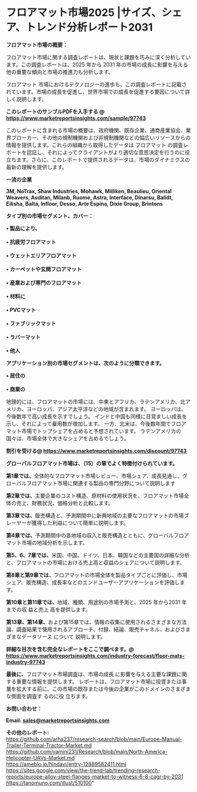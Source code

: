 # フロアマット市場2025 |サイズ、シェア、トレンド分析レポート2031

<strong><b>フロアマット市場の概要：</b></strong>

フロアマット市場に関する調査レポートは、現状と課題を巧みに深く分析しています。この調査レポートは、2025 年から 2031 年の市場の成長に影響を与える他の重要な傾向と市場の推進力も分析します。

フロアマット 市場におけるテクノロジーの進歩も、この調査レポートに記載されています。市場の成長を促進し、世界市場での成長を促進する要因について詳しく説明します。

<strong>このレポートのサンプルPDFを入手する @ <a href=https://www.marketreportsinsights.com/sample/97743>https://www.marketreportsinsights.com/sample/97743</a></strong>

このレポートに含まれる市場の概要は、政府機関、既存企業、通商産業協会、業界ブローカー、その他の規制機関および非規制機関などの幅広いリソースからの情報を提供します。これらの組織から取得したデータは フロアマット の調査レポートを認証し、それによってクライアントがより適切な意思決定を行うのに役立ちます。さらに、このレポートで提供されるデータは、市場のダイナミクスの最新の理解を提供します。

<strong>一流の企業</strong>

<strong><b>3M, NoTrax, Shaw Industries, Mohawk, Milliken, Beaulieu, Oriental Weavers, Asditan, Milanb, Ruome, Astra, Interface, Dinarsu, Balidt, Eilisha, Balta, Infloor, Desso, Arte Espina, Dixie Group, Brintons</b></strong>

<strong><b>タイプ別の市場セグメント、カバー：</b></strong>

<strong>• 製品により、<br><br>• 抗疲労フロアマット<br><br>• ウェットエリアフロアマット<br><br>• カーペットや玄関フロアマット<br><br>• 産業および専門のフロアマット<br><br>• 材料に<br><br>• PVCマット<br><br>• ファブリックマット<br><br>• ラバーマット<br><br>• 他人</strong>

<strong><b>アプリケーション別の市場セグメントは、次のように分類できます。</b></strong>

<strong>• 居住の<br><br>• 商業の</strong>

 地理的には、フロアマットの市場には、中東とアフリカ、ラテンアメリカ、北アメリカ、ヨーロッパ、アジア太平洋などの地域が含まれます。 ヨーロッパは、今後数年で高い成長を示すでしょう。 インドと中国も同様に目覚ましい成長を示し、それによって雇用数が増加します。 一方、北米は、今後数年間でフロアマット市場でトップシェアを占めると予想されています。 ラテンアメリカの国々は、市場全体で大きなシェアを占めるでしょう。

<strong>割引を受ける@ <a href=https://www.marketreportsinsights.com/discount/97743>https://www.marketreportsinsights.com/discount/97743</a></strong>

<strong><b>グローバルフロアマット市場は、（15）の章でよく特徴付けられています。</b></strong>

<strong><b>第</b></strong><strong><b>1章では、</b></strong>全体的なフロアマット市場レビュー、市場シェア、成長見通し、グローバルフロアマット市場に関連する製品の専門分野について説明します

<strong><b>第2章では、</b></strong>主要企業のコスト構造、原材料の使用状況を、フロアマット市場全体の売上、財務状況、価格分析と比較します。

<strong><b>第3章では、</b></strong>販売構造と、予測期間中に新興地域の主要なフロアマットの市場プレーヤーが獲得した利益について簡単に説明します。

<strong><b>第4章では、</b></strong>予測期間中の各地域の収入と販売構造とともに、グローバルフロアマット市場の地域分析を示します。

<strong><b>第5、6、7章では、</b></strong>米国、中国、ドイツ、日本、韓国などの主要国の詳細な分析と、フロアマットの市場における売上高と収益のシェアについて説明します。

<strong><b>第8章と第9章では、</b></strong>フロアマットの市場全体を製品タイプごとに評価し、市場シェア、販売構造、成長率などのエンドユーザーアプリケーションを評価します。

<strong><b>第10章と第11章では、</b></strong>地域、種類、用途別の市場予測と、2025 年から2031 年までの収 益と売上 高を提供します。

<strong><b>第13章、第14章、</b></strong>および第15章では、情報の収集に使用されるさまざまな方法論、調査結果で使用されるアプローチ、付録、結論、販売チャネル、およびさまざまなデータソース について 説明します。

<strong>詳細な目次を含む完全なレポートをここで調べます。@ <a href=https://www.marketreportsinsights.com/industry-forecast/floor-mats-industry-97743>https://www.marketreportsinsights.com/industry-forecast/floor-mats-industry-97743</a></strong>

<strong><b>最後に、</b></strong>フロアマット市場調査は、市場の成長 に影響を</a>与える主要な課題に関する重要な情報を提供します。 レポートは、フロアマット市場に投資または事業を拡大する前に、この市場の既存または今後の企業がこのドメインのさまざまな側面を調査す るのに役 立ちます。

<strong><b>お問い合わせ：</b></strong>

<strong>Email: </strong><a href=mailto:sales@marketreportsinsights.com><strong>sales@marketreportsinsights.com</strong></a>

<strong>その他のレポート:</strong>
<br>
<a href=https://github.com/arha237/research-search/blob/main/Europe-Manual-Trailer-Terminal-Tractor-Market.md>https://github.com/arha237/research-search/blob/main/Europe-Manual-Trailer-Terminal-Tractor-Market.md</a>
<br>
<a href=https://github.com/yamini231/Research/blob/main/North-America-Helicopter-UAVs-Market.md>https://github.com/yamini231/Research/blob/main/North-America-Helicopter-UAVs-Market.md</a>
<br>
<a href=https://ameblo.jp/hindavi/entry-12889582411.html>https://ameblo.jp/hindavi/entry-12889582411.html</a>
<br>
<a href=https://sites.google.com/view/the-trend-lab/trending-research-reports/europe-alloy-steel-flanges-market-to-witness-6-8-cagr-by-2031>https://sites.google.com/view/the-trend-lab/trending-research-reports/europe-alloy-steel-flanges-market-to-witness-6-8-cagr-by-2031</a>
<br>
<a href=https://tanomuno.com/illust/510100>https://tanomuno.com/illust/510100</a>"
